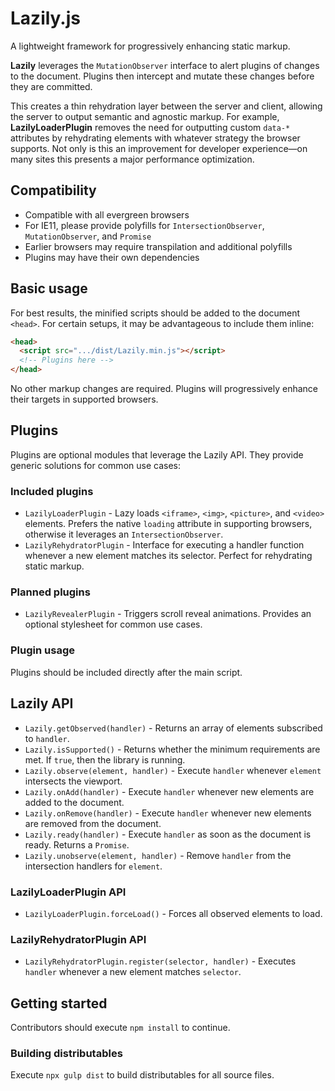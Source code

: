 # Lazily.js
A lightweight framework for progressively enhancing static markup.

**Lazily** leverages the `MutationObserver` interface to alert plugins of changes to the document.
Plugins then intercept and mutate these changes before they are committed.

This creates a thin rehydration layer between the server and client, allowing the server to output semantic and agnostic markup.
For example, **LazilyLoaderPlugin** removes the need for outputting custom `data-*` attributes by rehydrating elements with whatever strategy the browser supports.
Not only is this an improvement for developer experience—on many sites this presents a major performance optimization.

## Compatibility
- Compatible with all evergreen browsers
- For IE11, please provide polyfills for `IntersectionObserver`, `MutationObserver`, and `Promise`
- Earlier browsers may require transpilation and additional polyfills
- Plugins may have their own dependencies

## Basic usage
For best results, the minified scripts should be added to the document `<head>`.
For certain setups, it may be advantageous to include them inline:

```html
<head>
  <script src=".../dist/Lazily.min.js"></script>
  <!-- Plugins here -->
</head>
```

No other markup changes are required.
Plugins will progressively enhance their targets in supported browsers.

## Plugins
Plugins are optional modules that leverage the Lazily API.
They provide generic solutions for common use cases:

### Included plugins
- `LazilyLoaderPlugin` - Lazy loads `<iframe>`, `<img>`, `<picture>`, and `<video>` elements. Prefers the native `loading` attribute in supporting browsers, otherwise it leverages an `IntersectionObserver`.
- `LazilyRehydratorPlugin` - Interface for executing a handler function whenever a new element matches its selector. Perfect for rehydrating static markup.

### Planned plugins
- `LazilyRevealerPlugin` - Triggers scroll reveal animations. Provides an optional stylesheet for common use cases.

### Plugin usage
Plugins should be included directly after the main script.

## Lazily API
- `Lazily.getObserved(handler)` - Returns an array of elements subscribed to `handler`.
- `Lazily.isSupported()` - Returns whether the minimum requirements are met. If `true`, then the library is running.
- `Lazily.observe(element, handler)` - Execute `handler` whenever `element` intersects the viewport.
- `Lazily.onAdd(handler)` - Execute `handler` whenever new elements are added to the document.
- `Lazily.onRemove(handler)` - Execute `handler` whenever new elements are removed from the document.
- `Lazily.ready(handler)` - Execute `handler` as soon as the document is ready. Returns a `Promise`.
- `Lazily.unobserve(element, handler)` - Remove `handler` from the intersection handlers for `element`.

### LazilyLoaderPlugin API
- `LazilyLoaderPlugin.forceLoad()` - Forces all observed elements to load.

### LazilyRehydratorPlugin API
- `LazilyRehydratorPlugin.register(selector, handler)` - Executes `handler` whenever a new element matches `selector`.

## Getting started
Contributors should execute `npm install` to continue.

### Building distributables
Execute `npx gulp dist` to build distributables for all source files.
